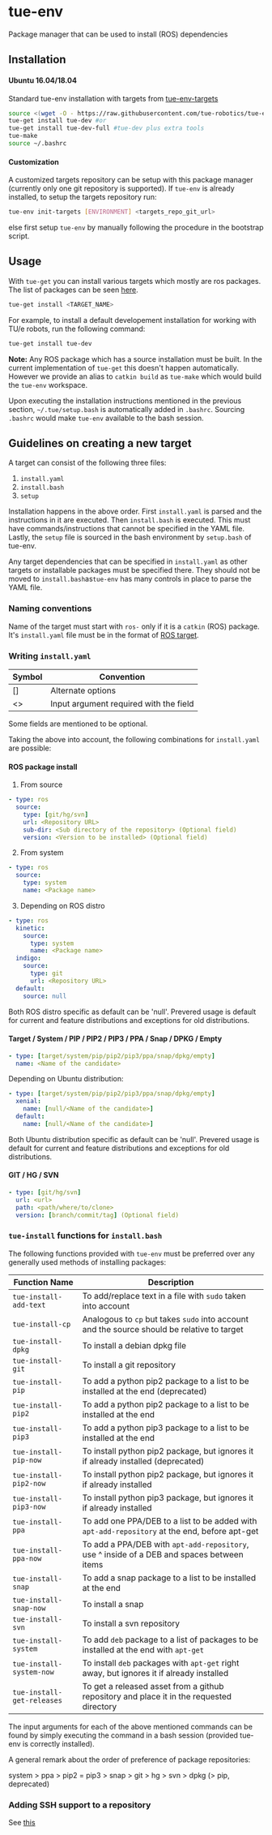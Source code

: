 # tue-env
Package manager that can be used to install (ROS) dependencies

## Installation

#### Ubuntu 16.04/18.04
Standard tue-env installation with targets from [tue-env-targets](https://github.com/tue-robotics/tue-env-targets)

```bash
source <(wget -O - https://raw.githubusercontent.com/tue-robotics/tue-env/master/installer/bootstrap.bash)
tue-get install tue-dev #or
tue-get install tue-dev-full #tue-dev plus extra tools
tue-make
source ~/.bashrc
```

#### Customization
A customized targets repository can be setup with this package manager (currently only one git repository is supported). If `tue-env` is already installed, to setup the targets repository run:
```bash
tue-env init-targets [ENVIRONMENT] <targets_repo_git_url>
```
else first setup `tue-env` by manually following the procedure in the bootstrap
script.

## Usage

With `tue-get` you can install various targets which mostly are ros packages.
The list of packages can be seen [here](https://github.com/tue-robotics/tue-env-targets).

```bash
tue-get install <TARGET_NAME>
```
For example, to install a default developement installation for working with
TU/e robots, run the following command:
```bash
tue-get install tue-dev
```

**Note:** Any ROS package which has a source installation must be built. In the
current implementation of `tue-get` this doesn't happen automatically. However
we provide an alias to `catkin build` as `tue-make` which would build the
`tue-env` workspace.

Upon executing the installation instructions mentioned in the previous section, `~/.tue/setup.bash` is automatically added in `.bashrc`. Sourcing `.bashrc` would make `tue-env` available to the bash session.

## Guidelines on creating a new target
A target can consist of the following three files:
1. `install.yaml`
2. `install.bash`
3. `setup`

Installation happens in the above order. First `install.yaml` is parsed and the
instructions in it are executed. Then `install.bash` is executed. This must have
commands/instructions that cannot be specified in the YAML file. Lastly, the
`setup` file is sourced in the bash environment by `setup.bash` of tue-env.

Any target dependencies that can be specified in `install.yaml` as other targets
or installable packages must be specified there. They should not be moved to
`install.bash`as`tue-env` has many controls in place to parse the YAML file.

### Naming conventions
Name of the target must start with `ros-` only if it is a `catkin` (ROS) package. It's `install.yaml` file must be in the format of [ROS target](#ros-package-install).

### Writing `install.yaml`
| Symbol | Convention                             |
|--------|----------------------------------------|
| []     | Alternate options                      |
| <>     | Input argument required with the field |

Some fields are mentioned to be optional.

Taking the above into account, the following combinations for `install.yaml` are possible:

#### ROS package install
1. From source
```yaml
- type: ros
  source:
    type: [git/hg/svn]
    url: <Repository URL>
    sub-dir: <Sub directory of the repository> (Optional field)
    version: <Version to be installed> (Optional field)
```
2. From system
```yaml
- type: ros
  source:
    type: system
    name: <Package name>
```
3. Depending on ROS distro
```yaml
- type: ros
  kinetic:
    source:
      type: system
      name: <Package name>
  indigo:
    source:
      type: git
      url: <Repository URL>
  default:
    source: null
```
Both ROS distro specific as default can be 'null'. Prevered usage is default for current and feature distributions and exceptions for old distributions.

#### Target / System / PIP / PIP2 / PIP3 / PPA / Snap / DPKG / Empty
```yaml
- type: [target/system/pip/pip2/pip3/ppa/snap/dpkg/empty]
  name: <Name of the candidate>
```
Depending on Ubuntu distribution:
```yaml
- type: [target/system/pip/pip2/pip3/ppa/snap/dpkg/empty]
  xenial:
    name: [null/<Name of the candidate>]
  default:
    name: [null/<Name of the candidate>]
```
Both Ubuntu distribution specific as default can be 'null'. Prevered usage is default for current and feature distributions and exceptions for old distributions.

#### GIT / HG / SVN
```yaml
- type: [git/hg/svn]
  url: <url>
  path: <path/where/to/clone>
  version: [branch/commit/tag] (Optional field)
```

### `tue-install` functions for `install.bash`
The following functions provided with `tue-env` must be preferred over any
generally used methods of installing packages:

| Function Name                   | Description                                                                                    |
|---------------------------------|------------------------------------------------------------------------------------------------|
| `tue-install-add-text`          | To add/replace text in a file with `sudo` taken into account                                   |
| `tue-install-cp`                | Analogous to `cp` but takes `sudo` into account and the source should be relative to target    |
| `tue-install-dpkg`              | To install a debian dpkg file                                                                  |
| `tue-install-git`               | To install a git repository                                                                    |
| `tue-install-pip`               | To add a python pip2 package to a list to be installed at the end (deprecated)                 |
| `tue-install-pip2`              | To add a python pip2 package to a list to be installed at the end                              |
| `tue-install-pip3`              | To add a python pip3 package to a list to be installed at the end                              |
| `tue-install-pip-now`           | To install python pip2 package, but ignores it if already installed (deprecated)               |
| `tue-install-pip2-now`          | To install python pip2 package, but ignores it if already installed                            |
| `tue-install-pip3-now`          | To install python pip3 package, but ignores it if already installed                            |
| `tue-install-ppa`               | To add one PPA/DEB to a list to be added with `apt-add-repository` at the end, before apt-get  |
| `tue-install-ppa-now`           | To add a PPA/DEB with `apt-add-repository`, use ^ inside of a DEB and spaces between items     |
| `tue-install-snap`              | To add a snap package to a list to be installed at the end                                     |
| `tue-install-snap-now`          | To install a snap                                                                              |
| `tue-install-svn`               | To install a svn repository                                                                    |
| `tue-install-system`            | To add `deb` package to a list of packages to be installed at the end with `apt-get`           |
| `tue-install-system-now`        | To install `deb` packages with `apt-get` right away, but ignores it if already installed       |
| `tue-install-get-releases`      | To get a released asset from a github repository and place it in the requested directory       |

The input arguments for each of the above mentioned commands can be found by
simply executing the command in a bash session (provided tue-env is correctly
installed).

A general remark about the order of preference of package repositories:

system > ppa > pip2 = pip3 > snap > git > hg > svn > dpkg (> pip, deprecated)

### Adding SSH support to a repository
See [this](ci/README.md)
